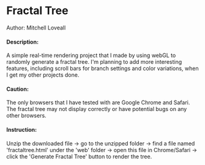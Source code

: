 # Fractal Tree
Author: Mitchell Loveall

#### Description:
A simple real-time rendering project that I made by using webGL to randomly generate a fractal tree. I'm planning to add more interesting features, including scroll bars for branch settings and color variations, when I get my other projects done.

#### Caution:
The only browsers that I have tested with are Google Chrome and Safari. The fractal tree may not display correctly or have potential bugs on any other browsers.

#### Instruction:
Unzip the downloaded file -> go to the unzipped folder -> find a file named 'fractaltree.html' under the 'web' folder -> open this file in Chrome/Safari -> click the 'Generate Fractal Tree' button to render the tree.
